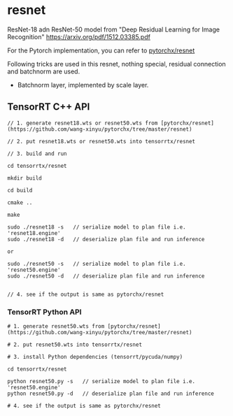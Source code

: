 # resnet

ResNet-18 adn ResNet-50 model from "Deep Residual Learning for Image Recognition" <https://arxiv.org/pdf/1512.03385.pdf>

For the Pytorch implementation, you can refer to [pytorchx/resnet](https://github.com/wang-xinyu/pytorchx/tree/master/resnet)

Following tricks are used in this resnet, nothing special, residual connection and batchnorm are used.

- Batchnorm layer, implemented by scale layer.

## TensorRT C++ API

```
// 1. generate resnet18.wts or resnet50.wts from [pytorchx/resnet](https://github.com/wang-xinyu/pytorchx/tree/master/resnet)

// 2. put resnet18.wts or resnet50.wts into tensorrtx/resnet

// 3. build and run

cd tensorrtx/resnet

mkdir build

cd build

cmake ..

make

sudo ./resnet18 -s   // serialize model to plan file i.e. 'resnet18.engine'
sudo ./resnet18 -d   // deserialize plan file and run inference

or

sudo ./resnet50 -s   // serialize model to plan file i.e. 'resnet50.engine'
sudo ./resnet50 -d   // deserialize plan file and run inference


// 4. see if the output is same as pytorchx/resnet
```

### TensorRT Python API

```
# 1. generate resnet50.wts from [pytorchx/resnet](https://github.com/wang-xinyu/pytorchx/tree/master/resnet)

# 2. put resnet50.wts into tensorrtx/resnet

# 3. install Python dependencies (tensorrt/pycuda/numpy)

cd tensorrtx/resnet

python resnet50.py -s   // serialize model to plan file i.e. 'resnet50.engine'
python resnet50.py -d   // deserialize plan file and run inference

# 4. see if the output is same as pytorchx/resnet
```
